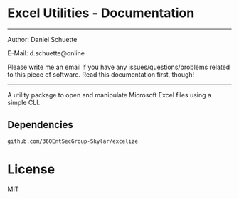 # Excel Utilities - Documentation

---

Author: Daniel Schuette

E-Mail: d.schuette@online

Please write me an email if you have any issues/questions/problems related to this piece of software. Read this documentation first, though!



---

A utility package to open and manipulate Microsoft Excel files using a simple CLI.




## Dependencies
`github.com/360EntSecGroup-Skylar/excelize`



# License
MIT 



